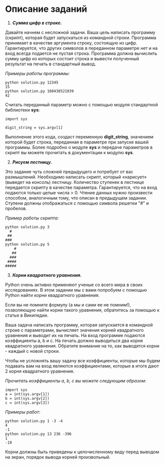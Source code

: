 # Описание заданий

1. **_Сумма цифр в строке._**

Давайте начнем с несложной задачи. Ваша цель написать программу (скрипт), которая будет запускаться из командной строки.
Программа принимает в качестве аргумента строку, состоящую из цифр. Гарантируется, что других символов в переданном
параметре нет и на вход всегда подается не пустая строка. Программа должна вычислить сумму цифр из
которых состоит строка и вывести полученный результат на печать в стандартный вывод.

_Примеры работы программы:_

```
python solution.py 12345 
15
python solution.py 160438521039
42
```

Считать переданный параметр можно с помощью модуля стандартной библиотеки **sys**:

```
import sys

digit_string = sys.argv[1]
```

Выполнение этого кода, создаст переменную **digit_string**, значением которой будет строка, переданная в параметре при
запуске вашей программы. Более подробно о модуле **sys** и передаче параметров в скрипт вы можете прочитать в документации
к модулю **sys**.

2. **_Рисуем лестницу._**

Это задание чуть сложней предыдущего и потребует от вас размышлений. Необходимо написать скрипт, который «нарисует»
(выведет на консоль) лестницу. Количество ступенек в лестнице передается скрипту в качестве параметра. Гарантируется,
что на вход подаются только целые числа > 0.﻿ Чтение данных нужно произвести способом, аналогичным тому, что описан
в предыдущем задании. Ступени должны отображаться с помощью символа решетки  "#" и пробелов.

_Пример работы скрипта:_

```
python solution.py 3
  #
 ##
###
python solution.py 5
    #
   ##
  ###
 ####
#####
```

3. **_Корни квадратного уравнения._**

Python очень активно применяют ученые со всего мира в своих исследованиях. В этом задании мы с вами попробуем с помощью 
Python найти корни квадратного уравнения.

Если вы не помните формулу (а мы и сами ее не помним!), позволяющую найти корни такого уравнения, обратитесь за помощью 
к статье в Википедии.

Ваша задача написать программу, которая запускается в командной строке с параметрами, вычисляет значения корней 
квадратного уравнения и выводит их на печать. На вход программе подаются коэффициенты a, b и c. На печать должно 
выводиться два корня квадратного уравнения. Обратите внимание на то, как выводятся корни - каждый с новой строки.

Чтобы не усложнять вашу задачу все коэффициенты, которые мы будем подавать вам на вход являются коэффициентами, которые 
в итоге дают 2 корня квадратного уравнения.

_Прочитать коэффициенты a,  b,  c вы можете следующим образом:_ 

```
import sys 
a = int(sys.argv[1]) 
b = int(sys.argv[2]) 
c = int(sys.argv[3])
```

_Примеры работ:_

```
python solution.py 1 -3 -4
4
-1
python solution.py 13 236 -396
1
-19
```

Корни должны быть приведены к целочисленному виду перед выводом на экран, порядок вывода корней произвольный.